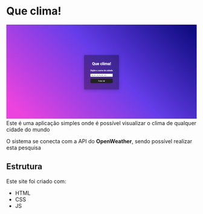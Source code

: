 # Que clima!

![alt text](image.png)Este é uma aplicação simples onde é possível visualizar o clima de qualquer cidade do mundo

O sistema se conecta com a API do **OpenWeather**, sendo possível realizar esta pesquisa

## Estrutura

Este site foi criado com:

* HTML
* CSS
* JS

